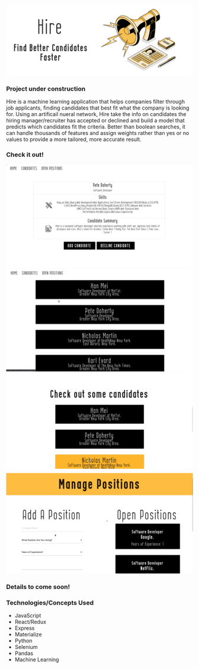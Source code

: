 ![hire](./public/hire_banner.png)

### Project under construction 
Hire is a machine learning application that helps companies filter through job applicants, finding candidates that best fit what the company is looking for. Using an artificail nueral network, Hire take the info on candidates the hiring manager/recruiter has accepted or declined and build a model that predicts which candidates fit the criteria. Better than boolean searches, it can handle thousands of features and assign weights rather than yes or no values to provide a more tailored, more accurate result. 

### Check it out!

![hire](./public/hire_candidate_card.png)
![hire](./public/hire_candidate_list.png)
![hire](./public/hire_home_candidates.png)
![hire](./public/hire_manage_positions.png)

### Details to come soon!

### Technologies/Concepts Used
- JavaScript
- React/Redux
- Express
- Materialize 
- Python
- Selenium 
- Pandas
- Machine Learning
